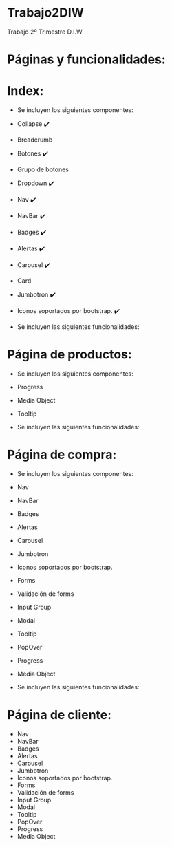 # Trabajo2DIW
Trabajo 2º Trimestre D.I.W

# Páginas y funcionalidades:

# Index:

* Se incluyen los siguientes componentes:

* Collapse :heavy_check_mark:
* Breadcrumb 
* Botones :heavy_check_mark:
* Grupo de botones
* Dropdown :heavy_check_mark:
* Nav :heavy_check_mark:
* NavBar :heavy_check_mark:
* Badges :heavy_check_mark:
* Alertas :heavy_check_mark:
* Carousel :heavy_check_mark:
* Card
* Jumbotron :heavy_check_mark:
* Iconos soportados por bootstrap. :heavy_check_mark:

* Se incluyen las siguientes funcionalidades:


# Página de productos:
* Se incluyen los siguientes componentes:

* Progress
* Media Object
* Tooltip

* Se incluyen las siguientes funcionalidades:


# Página de compra:
* Se incluyen los siguientes componentes:

* Nav
* NavBar
* Badges
* Alertas
* Carousel
* Jumbotron
* Iconos soportados por bootstrap.
* Forms
* Validación de forms
* Input Group
* Modal
* Tooltip
* PopOver
* Progress
* Media Object

* Se incluyen las siguientes funcionalidades:

# Página de cliente:

* Nav
* NavBar
* Badges
* Alertas
* Carousel
* Jumbotron
* Iconos soportados por bootstrap.
* Forms
* Validación de forms
* Input Group
* Modal
* Tooltip
* PopOver
* Progress
* Media Object


